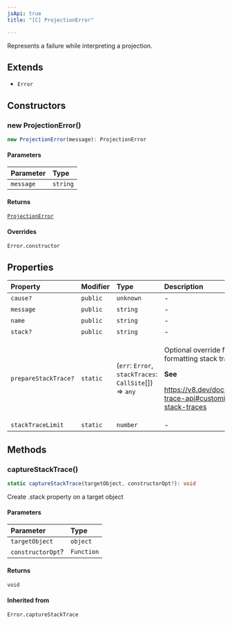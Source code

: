 ```yaml
---
jsApi: true
title: "[C] ProjectionError"

---
```

Represents a failure while interpreting a projection.

## Extends

- `Error`

## Constructors

### new ProjectionError()

```ts
new ProjectionError(message): ProjectionError
```

#### Parameters

| Parameter | Type |
| :------ | :------ |
| `message` | `string` |

#### Returns

[`ProjectionError`](ProjectionError.md)

#### Overrides

`Error.constructor`

## Properties

| Property | Modifier | Type | Description | Inherited from |
| :------ | :------ | :------ | :------ | :------ |
| `cause?` | `public` | `unknown` | - | `Error.cause` |
| `message` | `public` | `string` | - | `Error.message` |
| `name` | `public` | `string` | - | `Error.name` |
| `stack?` | `public` | `string` | - | `Error.stack` |
| `prepareStackTrace?` | `static` | (`err`: `Error`, `stackTraces`: `CallSite`[]) => `any` | <p>Optional override for formatting stack traces</p><p>**See**</p><p>https://v8.dev/docs/stack-trace-api#customizing-stack-traces</p> | `Error.prepareStackTrace` |
| `stackTraceLimit` | `static` | `number` | - | `Error.stackTraceLimit` |

## Methods

### captureStackTrace()

```ts
static captureStackTrace(targetObject, constructorOpt?): void
```

Create .stack property on a target object

#### Parameters

| Parameter | Type |
| :------ | :------ |
| `targetObject` | `object` |
| `constructorOpt`? | `Function` |

#### Returns

`void`

#### Inherited from

`Error.captureStackTrace`
